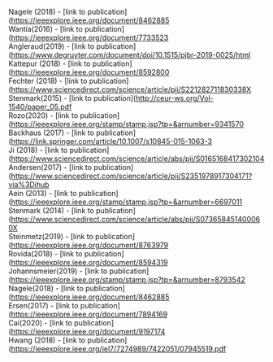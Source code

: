 Nagele (2018) - [link to publication](https://ieeexplore.ieee.org/document/8462885<br />
Wantia(2016) - [link to publication](https://ieeexplore.ieee.org/document/7733523<br />
Angleraud(2019) - [link to publication](https://www.degruyter.com/document/doi/10.1515/pjbr-2019-0025/html<br />
Kattepur (2018) - [link to publication](https://ieeexplore.ieee.org/document/8592800 <br />
Fechter (2018) - [link to publication](https://www.sciencedirect.com/science/article/pii/S221282711830338X<br />
Stenmark(2015) - [link to publication](http://ceur-ws.org/Vol-1540/paper_05.pdf<br />
Rozo(2020) - [link to publication](https://ieeexplore.ieee.org/stamp/stamp.jsp?tp=&arnumber=9341570<br />
Backhaus (2017) - [link to publication](https://link.springer.com/article/10.1007/s10845-015-1063-3<br />
Ji (2018) - [link to publication](https://www.sciencedirect.com/science/article/abs/pii/S0165168417302104<br />
Andersen(2017) - [link to publication](https://www.sciencedirect.com/science/article/pii/S2351978917304171?via%3Dihub<br />
Aein (2013) - [link to publication](https://ieeexplore.ieee.org/stamp/stamp.jsp?tp=&arnumber=6697011<br />
Stenmark (2014) - [link to publication](https://www.sciencedirect.com/science/article/abs/pii/S073658451400060X<br />
Steinmetz(2019) - [link to publication](https://ieeexplore.ieee.org/document/8763979<br />
Rovida(2018) - [link to publication](https://ieeexplore.ieee.org/document/8594319<br />
Johannsmeier(2019) - [link to publication](https://ieeexplore.ieee.org/stamp/stamp.jsp?tp=&arnumber=8793542<br />
Nagele(2018) - [link to publication](https://ieeexplore.ieee.org/document/8462885<br />
Ersen(2017) - [link to publication](https://ieeexplore.ieee.org/document/7894169<br />
Cai(2020) - [link to publication](https://ieeexplore.ieee.org/document/9197174<br />
Hwang (2018) - [link to publication](https://ieeexplore.ieee.org/iel7/7274989/7422051/07945519.pdf<br />
